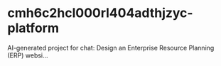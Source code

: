 # cmh6c2hcl000rl404adthjzyc-platform
AI-generated project for chat: Design an Enterprise Resource Planning (ERP) websi...
